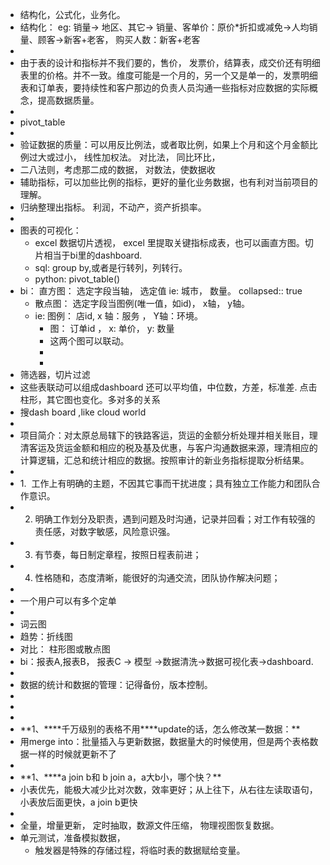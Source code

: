 - 结构化，公式化，业务化。
- 结构化： eg:  销量-> 地区、其它-> 销量、客单价：原价*折扣或减免->人均销量、顾客->新客+老客， 购买人数：新客+老客
-
- 由于表的设计和指标并不我们要的，售价， 发票价，结算表，成交价还有明细表里的价格。并不一致。维度可能是一个月的，另一个又是单一的，发票明细表和订单表，要持续性和客户那边的负责人员沟通一些指标对应数据的实际概念，提高数据质量。
-
- pivot_table
-
- 验证数据的质量：可以用反比例法，或者取比例，如果上个月和这个月金额比例过大或过小， 线性加权法。 对比法， 同比环比，
- 二八法则，考虑那二成的数据， 对数法，使数据收
- 辅助指标，可以加些比例的指标，更好的量化业务数据，也有利对当前项目的理解。
- 归纳整理出指标。 利润，不动产，资产折损率。
-
- 图表的可视化：
	- excel 数据切片透视， excel 里提取关键指标成表，也可以画直方图。切片相当于bi里的dashboard.
	- sql: group by,或者是行转列，列转行。
	- python:  pivot_table()
- bi：   直方图： 选定字段当轴， 选定值  ie: 城市， 数量。
  collapsed:: true
	- 散点图： 选定字段当图例(唯一值，如id)， x轴， y轴。
	- ie:  图例： 店id, x 轴：服务  ， Y轴：环境。
		- 图：  订单id ， x: 单价， y: 数量
		- 这两个图可以联动。
		-
		-
- 筛选器，切片过滤
- 这些表联动可以组成dashboard  还可以平均值，中位数，方差，标准差. 点击柱形，其它图也变化。多对多的关系
- 搜dash board ,like  cloud world
-
- 项目简介：对太原总局辖下的铁路客运，货运的金额分析处理并相关账目，理清客运及货运金额和相应的税及基及优惠，与客户沟通数据来源，理清相应的计算逻辑，汇总和统计相应的数据。按照审计的新业务指标提取分析结果。
-
- <!--[if !supportLists]-->1.  <!--[endif]-->工作上有明确的主题，不因其它事而干扰进度；具有独立工作能力和团队合作意识。
- 2. 明确工作划分及职责，遇到问题及时沟通，记录并回看；对工作有较强的责任感，对数字敏感，风险意识强。
- 3. 有节奏，每日制定章程，按照日程表前进；
- 4. 性格随和，态度清晰，能很好的沟通交流，团队协作解决问题；
-
- 一个用户可以有多个定单
-
- 词云图
- 趋势：折线图
- 对比： 柱形图或散点图
- bi：报表A,报表B， 报表C  -> 模型 ->数据清洗->数据可视化表->dashboard.
-
- 数据的统计和数据的管理：记得备份，版本控制。
-
-
-
- <!--[if !supportLists]-->**1、**<!--[endif]-->**千万级别的表格不用****update的话，怎么修改某一数据：**
- 用merge into：批量插入与更新数据，数据量大的时候使用，但是两个表格数据一样的时候就更新不了
-
- <!--[if !supportLists]-->**1、**<!--[endif]-->**a join b和
  b join a，a大b小，哪个快？**
- 小表优先，能极大减少比对次数，效率更好；从上往下，从右往左读取语句，小表放后面更快，a join
  b更快
-
- 全量，增量更新， 定时抽取，数源文件压缩，  物理视图恢复数据。
- 单元测试，准备模拟数据，
	- 触发器是特殊的存储过程，将临时表的数据赋给变量。